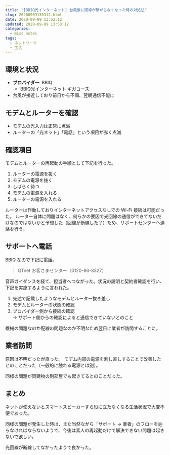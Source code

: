 ```yaml
---
title: "[BBIQ光インターネット] 台風後に回線が繋がらなくなった時の対処法"
slug: 20200909135312.html
date: 2020-09-09 13:53:12
updated: 2020-09-09 13:53:12
categories:
  - misc notes
tags:
  - ネットワーク
  - 生活
---
```


## 環境と状況

- **プロバイダー**: BBIQ
  - BBIQ光インターネット ギガコース
- 台風が接近しており前日から不調、翌朝通信不能に

## モデムとルーターを確認

- モデムの光入力は正常に点滅
- ルーターの「光ネット」「電話」という項目が赤く点滅

## 確認項目

モデムとルーターの再起動の手順として下記を行った。

1. ルーターの電源を抜く
2. モデムの電源を抜く
3. しばらく待つ
4. モデムの電源を入れる
5. ルーターの電源を入れる

ルーターは作動しておりインターネットアクセスなしでの Wi-Fi 接続は可能だった。
ルーター自体に問題はなく、何らかの要因で光回線の通信ができてないだけなのではないかと予想した（回線が断線した？）ため、サポートセンターへ連絡を行う。

## サポートへ電話

BBIQ なので下記に電話。

> QTnet お客さまセンター（0120-86-8327）

音声ガイダンスを経て、担当者へつながった。状況の説明と契約者確認を行い、下記を実施するように言われた。

1. 先述で記載したようなモデムとルーター抜き差し
1. モデムとルーターの状態の確認
1. プロバイダー側から接続の確認  
   → サポート側からの確認によると通信できていないとのこと

機械の問題なのか配線の問題なのか不明なため翌日に業者が訪問することに。

## 業者訪問

原因は不明だったが直った。
モデム内部の電源を刺し直しすることで改善したとのことだった（一般的に触れる電源とは別）。

同様の問題が同建物の別部屋でも起きてるとのことだった。

## まとめ

ネットが使えないとスマートスピーカーすら役に立たなくなる生活状況で大変不便であった。

同様の問題が発生した時は、また当然ながら「サポート → 業者」のフローを辿らなければならないようで、今後は素人の再起動だけで解決できない問題は起きないで欲しい。

光回線が断線してなかったようで良かった。
